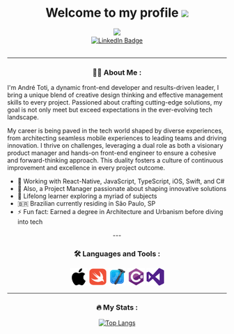 

<div id="header" align="center">
  <h1>
  Welcome to my profile
  <img src="https://media.giphy.com/media/hvRJCLFzcasrR4ia7z/giphy.gif" width="30px"/>
</h1>
  <img src="https://media.giphy.com/media/c5LfZJAwLQxXNKsJ9J/giphy.gif" width="100"/>

  <div id="badges">
    <a href="https://www.linkedin.com/in/andre-toti/">
      <img src="https://img.shields.io/badge/LinkedIn-blue?style=for-the-badge&logo=linkedin&logoColor=white" alt="LinkedIn Badge"/>
    </a>
  </div>

<img src="https://komarev.com/ghpvc/?username=detoti&style=flat-square&color=blue" alt=""/>

  ---

### :technologist: About Me :
  <div id="aboutMe" align="left">
  I'm André Toti, a dynamic front-end developer and results-driven leader, I bring a unique blend of creative design thinking and effective management skills to every project. Passioned about crafting cutting-edge solutions, my goal is not only meet but exceed expectations in the ever-evolving tech landscape.

My career is being paved in the tech world shaped by diverse experiences, from architecting seamless mobile experiences to leading teams and driving innovation. I thrive on challenges, leveraging a dual role as both a visionary product manager and hands-on front-end engineer to ensure a cohesive and forward-thinking approach. This duality fosters a culture of continuous improvement and excellence in every project outcome.

- 🔭 Working with React-Native, JavaScript, TypeScript, iOS, Swift, and C#
- 🚀 Also, a Project Manager passionate about shaping innovative solutions
- 🌱 Lifelong learner exploring a myriad of subjects
- 🇧🇷 Brazilian currently residing in São Paulo, SP
- ⚡ Fun fact: Earned a degree in Architecture and Urbanism before diving into tech
  </div>
  ---

### :hammer_and_wrench: Languages and Tools :
  <div id="languagesTools">
    <img src="https://github.com/devicons/devicon/blob/master/icons/apple/apple-original.svg" title="Apple" alt="Apple" width="40" height="40"/>
    <img src="https://github.com/devicons/devicon/blob/master/icons/swift/swift-original.svg" title="Swift" alt="Swift" width="40" height="40"/>
    <img src="https://github.com/devicons/devicon/blob/master/icons/xcode/xcode-original.svg" title="Xcode" alt="Xcode" width="40" height="40"/>
    <img src="https://github.com/devicons/devicon/blob/master/icons/csharp/csharp-original.svg" title="C#" alt="C#" width="40" height="40"/>
    <img src="https://github.com/devicons/devicon/blob/master/icons/visualstudio/visualstudio-plain.svg" title="Visual Studio" alt="Visual Studio" width="40" height="40"/>

    
    
  </div>
  
  ---

### :fire: My Stats :
  [![Top Langs](https://github-readme-stats.vercel.app/api/top-langs/?username=detoti&layout=compact)](https://github.com/detoti)

</div>



